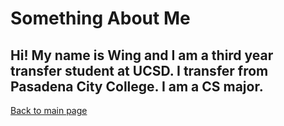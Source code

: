 # Something About Me

## Hi! My name is Wing and I am a third year transfer student at UCSD. I transfer from Pasadena City College. I am a CS major.

[Back to main page](index.md)
